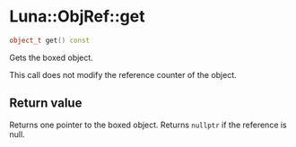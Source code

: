 # Luna::ObjRef::get

```c++
object_t get() const
```

Gets the boxed object. 

This call does not modify the reference counter of the object. 

## Return value
Returns one pointer to the boxed object. Returns `nullptr` if the reference is null. 


